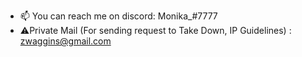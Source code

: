 
- 📫 You can reach me on discord: Monika_#7777 
- ⚠️Private Mail (For sending request to Take Down, IP Guidelines) :  zwaggins@gmail.com






